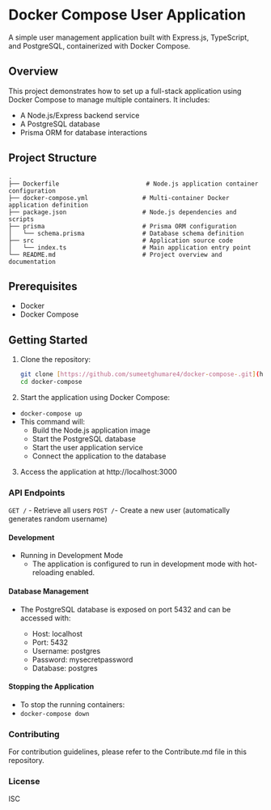 # Docker Compose User Application

A simple user management application built with Express.js, TypeScript, and PostgreSQL, containerized with Docker Compose.

## Overview

This project demonstrates how to set up a full-stack application using Docker Compose to manage multiple containers. It includes:

- A Node.js/Express backend service
- A PostgreSQL database
- Prisma ORM for database interactions

## Project Structure
```
.
├── Dockerfile                        # Node.js application container configuration
├── docker-compose.yml               # Multi-container Docker application definition
├── package.json                     # Node.js dependencies and scripts
├── prisma                           # Prisma ORM configuration
│   └── schema.prisma                # Database schema definition
├── src                              # Application source code
│   └── index.ts                     # Main application entry point
└── README.md                        # Project overview and documentation
```

## Prerequisites

- Docker
- Docker Compose

## Getting Started

1. Clone the repository:
   ```bash
   git clone [https://github.com/sumeetghumare4/docker-compose-.git](https://github.com/sumeetghumare4/docker-compose-.git)
   cd docker-compose


2. Start the application using Docker Compose:
 - `docker-compose up`
- This command will:
  - Build the Node.js application image
  - Start the PostgreSQL database
  - Start the user application service
  - Connect the application to the database

3. Access the application at http://localhost:3000

### API Endpoints
`GET /` - Retrieve all users
`POST /`- Create a new user (automatically generates random username)

#### Development
 - Running in Development Mode
   - The application is configured to run in development mode with hot-reloading enabled.

#### Database Management
 - The PostgreSQL database is exposed on port 5432 and can be accessed with:

   - Host: localhost
   - Port: 5432
   - Username: postgres
   - Password: mysecretpassword
   - Database: postgres

#### Stopping the Application
- To stop the running containers:
 - `docker-compose down`    

### Contributing
For contribution guidelines, please refer to the Contribute.md file in this repository.

### License
ISC
